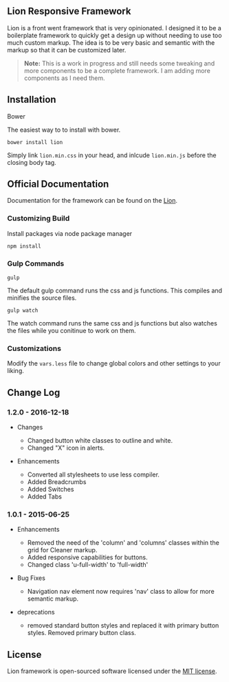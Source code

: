 ## Lion Responsive Framework

Lion is a front went framework that is very opinionated. I designed it to be a boilerplate framework to quickly get a design up without needing to use too much custom markup. The idea is to be very basic and semantic with the markup so that it can be customized later.

> **Note:** This is a work in progress and still needs some tweaking and more components to be a complete framework. I am adding more components as I need them. 

## Installation

Bower

The easiest way to to install with bower.

    bower install lion

Simply link `lion.min.css` in your head, and inlcude `lion.min.js` before the closing body tag.

## Official Documentation

Documentation for the framework can be found on the [Lion](http://juliansalas.com/lion/).

### Customizing Build

Install packages via node package manager

	npm install

### Gulp Commands

    gulp

The default gulp command runs the css and js functions. This compiles and minifies the source files.

    gulp watch

The watch command runs the same css and js functions but also watches the files while you conitinue to work on them. 

### Customizations

Modify the `vars.less` file to change global colors and other settings to your liking.

## Change Log

### 1.2.0 - 2016-12-18

* Changes
  * Changed button white classes to outline and white.
  * Changed "X" icon in alerts.

* Enhancements
  * Converted all stylesheets to use less compiler.
  * Added Breadcrumbs
  * Added Switches
  * Added Tabs


### 1.0.1 - 2015-06-25

* Enhancements
  * Removed the need of the 'column' and 'columns' classes within the grid for Cleaner markup.
  * Added responsive capabilities for buttons.
  * Changed class 'u-full-width' to 'full-width'

* Bug Fixes
  * Navigation nav element now requires 'nav' class to allow for more semantic markup.

* deprecations
  * removed standard button styles and replaced it with primary button styles. Removed primary button class.

## License

Lion framework is open-sourced software licensed under the [MIT license](http://opensource.org/licenses/MIT).
